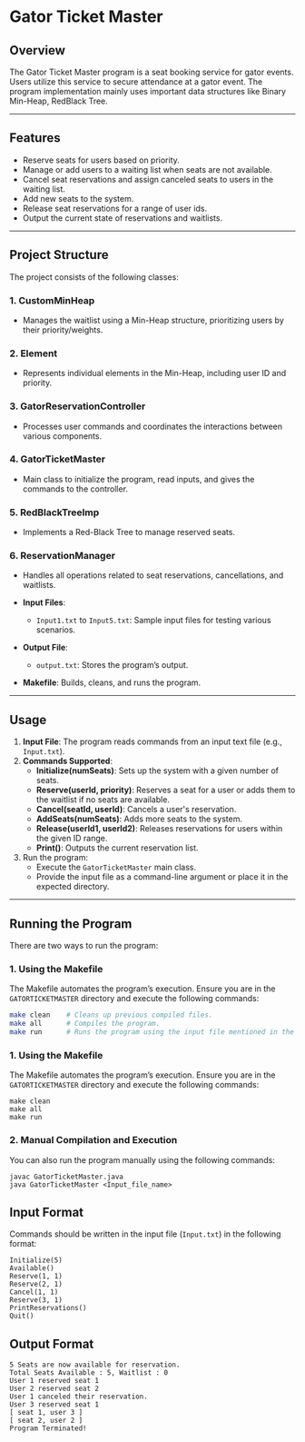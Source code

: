 # Gator Ticket Master

## Overview
The Gator Ticket Master program is a seat booking service for gator events. Users utilize this service to secure attendance at a gator event. The program implementation mainly uses important data structures like Binary Min-Heap, RedBlack Tree.

---

## Features
- Reserve seats for users based on priority.
- Manage or add users to a waiting list when seats are not available.
- Cancel seat reservations and assign canceled seats to users in the waiting list.
- Add new seats to the system.
- Release seat reservations for a range of user ids.
- Output the current state of reservations and waitlists.

---

## Project Structure
The project consists of the following classes:

### 1. **CustomMinHeap**
- Manages the waitlist using a Min-Heap structure, prioritizing users by their priority/weights.

### 2. **Element**
- Represents individual elements in the Min-Heap, including user ID and priority.

### 3. **GatorReservationController**
- Processes user commands and coordinates the interactions between various components.

### 4. **GatorTicketMaster**
- Main class to initialize the program, read inputs, and gives the commands to the controller.

### 5. **RedBlackTreeImp**
- Implements a Red-Black Tree to manage reserved seats.

### 6. **ReservationManager**
- Handles all operations related to seat reservations, cancellations, and waitlists.


- **Input Files**:
  - `Input1.txt` to `Input5.txt`: Sample input files for testing various scenarios.

- **Output File**:
  - `output.txt`: Stores the program’s output.

- **Makefile**: Builds, cleans, and runs the program.

---

## Usage
1. **Input File**: The program reads commands from an input text file (e.g., `Input.txt`).
2. **Commands Supported**:
   - **Initialize(numSeats)**: Sets up the system with a given number of seats.
   - **Reserve(userId, priority)**: Reserves a seat for a user or adds them to the waitlist if no seats are available.
   - **Cancel(seatId, userId)**: Cancels a user's reservation.
   - **AddSeats(numSeats)**: Adds more seats to the system.
   - **Release(userId1, userId2)**: Releases reservations for users within the given ID range.
   - **Print()**: Outputs the current reservation list.
3. Run the program:
   - Execute the `GatorTicketMaster` main class.
   - Provide the input file as a command-line argument or place it in the expected directory.

---

## Running the Program
There are two ways to run the program:

### 1. Using the Makefile
The Makefile automates the program’s execution. Ensure you are in the `GATORTICKETMASTER` directory and execute the following commands:

```bash
make clean    # Cleans up previous compiled files.
make all      # Compiles the program.
make run      # Runs the program using the input file mentioned in the Makefile.
```
### 1. Using the Makefile
The Makefile automates the program’s execution. Ensure you are in the `GATORTICKETMASTER` directory and execute the following commands:

```console
make clean    
make all     
make run     
```

### 2. Manual Compilation and Execution
You can also run the program manually using the following commands:

```console
javac GatorTicketMaster.java  
java GatorTicketMaster <Input_file_name>
```

## Input Format
Commands should be written in the input file (`Input.txt`) in the following format:

```console
Initialize(5)
Available()
Reserve(1, 1)
Reserve(2, 1)
Cancel(1, 1)
Reserve(3, 1)
PrintReservations()
Quit()
```
## Output Format

```console
5 Seats are now available for reservation.
Total Seats Available : 5, Waitlist : 0
User 1 reserved seat 1
User 2 reserved seat 2
User 1 canceled their reservation.
User 3 reserved seat 1
[ seat 1, user 3 ]
[ seat 2, user 2 ]
Program Terminated!
```



